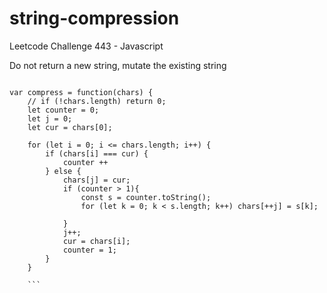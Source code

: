 # string-compression
Leetcode Challenge 443 - Javascript

Do not return a new string, mutate the existing string

```

var compress = function(chars) {
    // if (!chars.length) return 0;
    let counter = 0;
    let j = 0;
    let cur = chars[0];
    
    for (let i = 0; i <= chars.length; i++) {
        if (chars[i] === cur) {
            counter ++
        } else {
            chars[j] = cur;
            if (counter > 1){
                const s = counter.toString();
                for (let k = 0; k < s.length; k++) chars[++j] = s[k];
            
            }
            j++;
            cur = chars[i];
            counter = 1;
        }
    }
    
    ```
